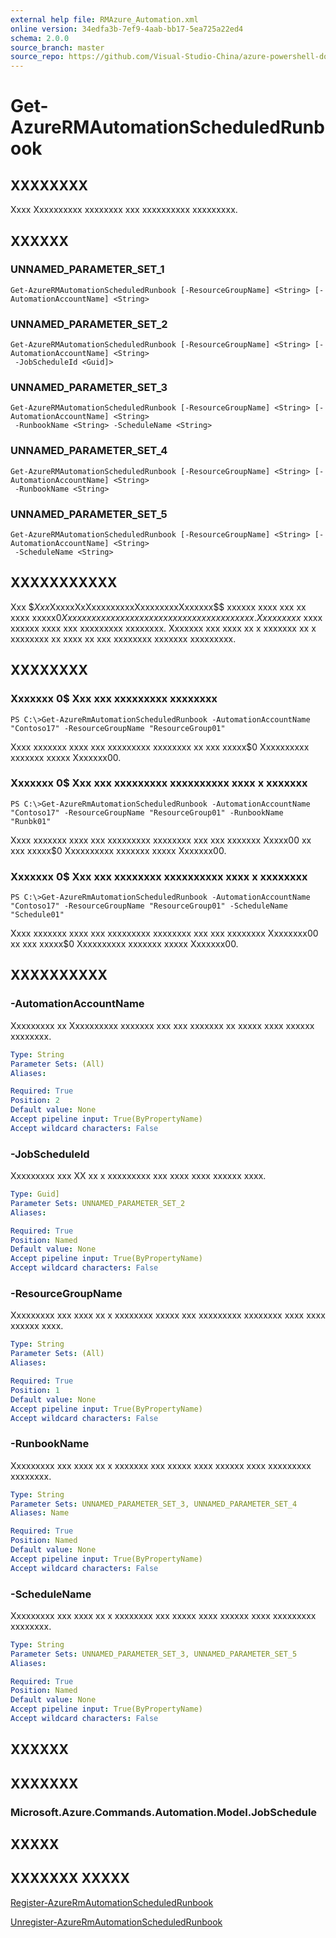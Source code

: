 ```yaml
---
external help file: RMAzure_Automation.xml
online version: 34edfa3b-7ef9-4aab-bb17-5ea725a22ed4
schema: 2.0.0
source_branch: master
source_repo: https://github.com/Visual-Studio-China/azure-powershell-docs-int
---
```


# Get-AzureRMAutomationScheduledRunbook
## XXXXXXXX
Xxxx Xxxxxxxxxx xxxxxxxx xxx xxxxxxxxxx xxxxxxxxx.

## XXXXXX

### UNNAMED_PARAMETER_SET_1
```
Get-AzureRMAutomationScheduledRunbook [-ResourceGroupName] <String> [-AutomationAccountName] <String>
```

### UNNAMED_PARAMETER_SET_2
```
Get-AzureRMAutomationScheduledRunbook [-ResourceGroupName] <String> [-AutomationAccountName] <String>
 -JobScheduleId <Guid]>
```

### UNNAMED_PARAMETER_SET_3
```
Get-AzureRMAutomationScheduledRunbook [-ResourceGroupName] <String> [-AutomationAccountName] <String>
 -RunbookName <String> -ScheduleName <String>
```

### UNNAMED_PARAMETER_SET_4
```
Get-AzureRMAutomationScheduledRunbook [-ResourceGroupName] <String> [-AutomationAccountName] <String>
 -RunbookName <String>
```

### UNNAMED_PARAMETER_SET_5
```
Get-AzureRMAutomationScheduledRunbook [-ResourceGroupName] <String> [-AutomationAccountName] <String>
 -ScheduleName <String>
```

## XXXXXXXXXXX
Xxx $$Xxx$XxxxxXxXxxxxxxxxxXxxxxxxxxXxxxxxx$$ xxxxxx xxxx xxx xx xxxx xxxxx$0 Xxxxxxxxxx xxxxxxxx xxx xxxxxxxxxx xxxxxxxxx.
Xx xxxxxxx$ xxxx xxxxxx xxxx xxx xxxxxxxxx xxxxxxxx.
Xxxxxxx xxx xxxx xx x xxxxxxx xx x xxxxxxxx xx xxxx xx xxx xxxxxxxx xxxxxxx xxxxxxxxx.

## XXXXXXXX

### Xxxxxxx 0$ Xxx xxx xxxxxxxxx xxxxxxxx
```
PS C:\>Get-AzureRmAutomationScheduledRunbook -AutomationAccountName "Contoso17" -ResourceGroupName "ResourceGroup01"
```

Xxxx xxxxxxx xxxx xxx xxxxxxxxx xxxxxxxx xx xxx xxxxx$0 Xxxxxxxxxx xxxxxxx xxxxx Xxxxxxx00.

### Xxxxxxx 0$ Xxx xxx xxxxxxxxx xxxxxxxxxx xxxx x xxxxxxx
```
PS C:\>Get-AzureRmAutomationScheduledRunbook -AutomationAccountName "Contoso17" -ResourceGroupName "ResourceGroup01" -RunbookName "Runbk01"
```

Xxxx xxxxxxx xxxx xxx xxxxxxxxx xxxxxxxx xxx xxx xxxxxxx Xxxxx00 xx xxx xxxxx$0 Xxxxxxxxxx xxxxxxx xxxxx Xxxxxxx00.

### Xxxxxxx 0$ Xxx xxx xxxxxxxx xxxxxxxxxx xxxx x xxxxxxxx
```
PS C:\>Get-AzureRmAutomationScheduledRunbook -AutomationAccountName "Contoso17" -ResourceGroupName "ResourceGroup01" -ScheduleName "Schedule01"
```

Xxxx xxxxxxx xxxx xxx xxxxxxxxx xxxxxxxx xxx xxx xxxxxxxx Xxxxxxxx00 xx xxx xxxxx$0 Xxxxxxxxxx xxxxxxx xxxxx Xxxxxxx00.

## XXXXXXXXXX

### -AutomationAccountName
Xxxxxxxxx xx Xxxxxxxxxx xxxxxxx xxx xxx xxxxxxx xx xxxxx xxxx xxxxxx xxxxxxxx.

```yaml
Type: String
Parameter Sets: (All)
Aliases: 

Required: True
Position: 2
Default value: None
Accept pipeline input: True(ByPropertyName)
Accept wildcard characters: False
```

### -JobScheduleId
Xxxxxxxxx xxx XX xx x xxxxxxxxx xxx xxxx xxxx xxxxxx xxxx.

```yaml
Type: Guid]
Parameter Sets: UNNAMED_PARAMETER_SET_2
Aliases: 

Required: True
Position: Named
Default value: None
Accept pipeline input: True(ByPropertyName)
Accept wildcard characters: False
```

### -ResourceGroupName
Xxxxxxxxx xxx xxxx xx x xxxxxxxx xxxxx xxx xxxxxxxxx xxxxxxxx xxxx xxxx xxxxxx xxxx.

```yaml
Type: String
Parameter Sets: (All)
Aliases: 

Required: True
Position: 1
Default value: None
Accept pipeline input: True(ByPropertyName)
Accept wildcard characters: False
```

### -RunbookName
Xxxxxxxxx xxx xxxx xx x xxxxxxx xxx xxxxx xxxx xxxxxx xxxx xxxxxxxxx xxxxxxxx.

```yaml
Type: String
Parameter Sets: UNNAMED_PARAMETER_SET_3, UNNAMED_PARAMETER_SET_4
Aliases: Name

Required: True
Position: Named
Default value: None
Accept pipeline input: True(ByPropertyName)
Accept wildcard characters: False
```

### -ScheduleName
Xxxxxxxxx xxx xxxx xx x xxxxxxxx xxx xxxxx xxxx xxxxxx xxxx xxxxxxxxx xxxxxxxx.

```yaml
Type: String
Parameter Sets: UNNAMED_PARAMETER_SET_3, UNNAMED_PARAMETER_SET_5
Aliases: 

Required: True
Position: Named
Default value: None
Accept pipeline input: True(ByPropertyName)
Accept wildcard characters: False
```

## XXXXXX

## XXXXXXX

### Microsoft.Azure.Commands.Automation.Model.JobSchedule

## XXXXX

## XXXXXXX XXXXX

[Register-AzureRmAutomationScheduledRunbook](34edfa3b-7ef9-4aab-bb17-5ea725a22ed4)

[Unregister-AzureRmAutomationScheduledRunbook](a56fc467-f64d-4453-9b55-cdd5cad1aa98)


